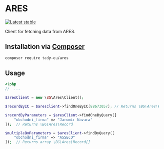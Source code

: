 # ARES
[![Latest stable](https://img.shields.io/packagist/v/tady-eu/ares.svg?style=flat-square)](https://packagist.org/packages/tady-eu/ares)

Client for fetching data from ARES.

## Installation via [Composer](https://getcomposer.org/)

```sh
composer require tady-eu/ares
```

## Usage

```php
<?php
//  ...

$aresClient = new \BG\Ares\Client();

$recordByIC = $aresClient->findOneByIC(88673057); // Returns \BG\Ares\Record

$recordByParameters = $aresClient->findOneByQuery([
    "obchodni_firma" => "Jaromír Navara"
]);  // Returns \BG\Ares\Record

$multipleByParameters = $aresClient->findByQuery([
    "obchodni_firma" => "ASSECO"
]);  // Returns array \BG\Ares\Record[]

```